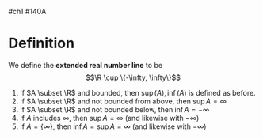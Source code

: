 #ch1 #140A
# Definition
We define the **extended real number line** to be
$$\R \cup \{-\infty, \infty\}$$
1. If $A \subset \R$ and bounded, then $\sup(A), \inf(A)$ is defined as before.
2. If $A \subset \R$ and not bounded from above, then $\sup A = \infty$
3. If $A \subset \R$ and not bounded below, then $\inf A = -\infty$
4. If $A$ includes $\infty$, then $\sup A = \infty$ (and likewise with $-\infty$)
5. If $A = \{\infty\}$, then $\inf A = \sup A = \infty$ (and likewise with $-\infty$)

